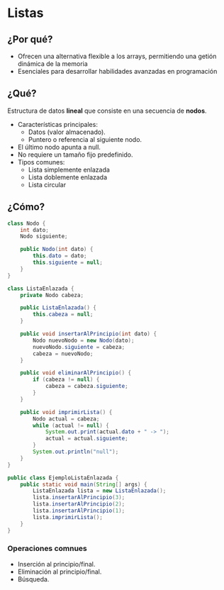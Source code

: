 # Listas

## ¿Por qué?

- Ofrecen una alternativa flexible a los arrays, permitiendo una getión dinámica de la memoria
- Esenciales para desarrollar habilidades avanzadas en programación

## ¿Qué?

Estructura de datos **lineal** que consiste en una secuencia de **nodos**.

- Características principales:
  - Datos (valor almacenado).
  - Puntero o referencia al siguiente nodo.
- El último nodo apunta a null.
- No requiere un tamaño fijo predefinido.
- Tipos comunes:
  - Lista simplemente enlazada
  - Lista doblemente enlazada
  - Lista circular

## ¿Cómo?

```java
class Nodo {
    int dato;
    Nodo siguiente;

    public Nodo(int dato) {
        this.dato = dato;
        this.siguiente = null;
    }
}

class ListaEnlazada {
    private Nodo cabeza;

    public ListaEnlazada() {
        this.cabeza = null;
    }

    public void insertarAlPrincipio(int dato) {
        Nodo nuevoNodo = new Nodo(dato);
        nuevoNodo.siguiente = cabeza;
        cabeza = nuevoNodo;
    }

    public void eliminarAlPrincipio() {
        if (cabeza != null) {
            cabeza = cabeza.siguiente;
        }
    }

    public void imprimirLista() {
        Nodo actual = cabeza;
        while (actual != null) {
            System.out.print(actual.dato + " -> ");
            actual = actual.siguiente;
        }
        System.out.println("null");
    }
}

public class EjemploListaEnlazada {
    public static void main(String[] args) {
        ListaEnlazada lista = new ListaEnlazada();
        lista.insertarAlPrincipio(3);
        lista.insertarAlPrincipio(2);
        lista.insertarAlPrincipio(1);
        lista.imprimirLista();
    }
}
```

### Operaciones comnues

- Inserción al principio/final.
- Eliminación al principio/final.
- Búsqueda.
